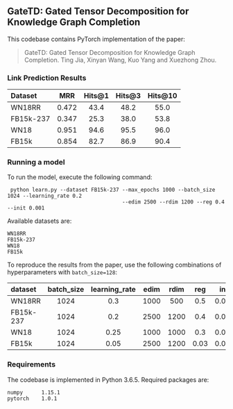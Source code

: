 
## GateTD: Gated Tensor Decomposition for Knowledge Graph Completion

This codebase contains PyTorch implementation of the paper:

> GateTD: Gated Tensor Decomposition for Knowledge Graph Completion.
> Ting Jia, Xinyan Wang, Kuo Yang and Xuezhong Zhou.

### Link Prediction Results

Dataset | MRR | Hits@1 | Hits@3 | Hits@10
:--- | :---: | :---: | :---: | :---:
WN18RR | 0.472 | 43.4 | 48.2 | 55.0
FB15k-237 | 0.347 | 25.3 | 38.0 | 53.8
WN18 | 0.951 | 94.6 | 95.5 | 96.0
FB15k | 0.854 | 82.7 | 86.9 | 90.4


### Running a model

To run the model, execute the following command:

     python learn.py --dataset FB15k-237 --max_epochs 1000 --batch_size 1024 --learning_rate 0.2
                                         --edim 2500 --rdim 1200 --reg 0.4 --init 0.001
                                     

Available datasets are:

    WN18RR
    FB15k-237
    WN18
    FB15k
    
To reproduce the results from the paper, use the following combinations of hyperparameters with `batch_size=128`:

dataset | batch_size | learning_rate | edim | rdim | reg | init
:--- | :---: | :---: | :---: | :---: | :---: | :---: 
WN18RR | 1024 | 0.3 | 1000 | 500 | 0.5 | 0.001
FB15k-237 | 1024 | 0.2 | 2500 | 1200 | 0.4 | 0.001 
WN18 | 1024 | 0.25 | 1000 | 1000 | 0.3 | 0.001 
FB15k | 1024 | 0.05 | 2500 | 1200 | 0.03 | 0.001 

    
### Requirements

The codebase is implemented in Python 3.6.5. Required packages are:

    numpy      1.15.1
    pytorch    1.0.1
